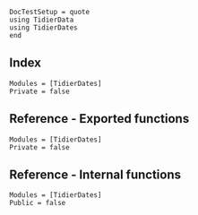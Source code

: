 ```@meta
DocTestSetup = quote
using TidierData
using TidierDates
end
```
## Index
```@index
Modules = [TidierDates]
Private = false
```

## Reference - Exported functions
```@autodocs
Modules = [TidierDates]
Private = false
```

## Reference - Internal functions
```@autodocs
Modules = [TidierDates]
Public = false
```
